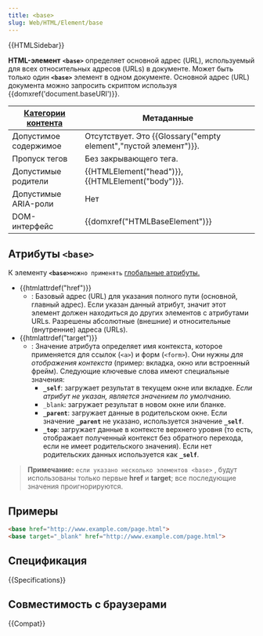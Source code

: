 ```yaml
---
title: <base>
slug: Web/HTML/Element/base
---
```


{{HTMLSidebar}}

**HTML-элемент** **`<base>`** определяет основной адрес (URL), используемый для всех относительных адресов (URLs) в документе. Может быть только один **`<base>`** элемент в одном документе.
Основной адрес (URL) документа можно запросить скриптом используя {{domxref('document.baseURI')}}.

| [Категории контента](/ru/docs/Web/Guide/HTML/Content_categories) | Метаданные                                               |
| ---------------------------------------------------------------- | ------------------------------------------------------------------- |
| Допустимое содержимое                                            | Отсутствует. Это {{Glossary("empty element","пустой элемент")}}.      |
| Пропуск тегов                                                    | Без закрывающего тега.                                              |
| Допустимые родители                                              | {{HTMLElement("head")}}, {{HTMLElement("body")}}. |
| Допустимые ARIA-роли                                             | Нет                                                                 |
| DOM-интерфейс                                                    | {{domxref("HTMLBaseElement")}}                            |

## Атрибуты **`<base>`**

К элементу **`<base>`**`можно применять` [глобальные атрибуты.](/ru/docs/Web/HTML/Global_attributes)

- {{htmlattrdef("href")}}
  - : Базовый адрес (URL) для указания полного пути (основной, главный адрес). Если указан данный атрибут, значит этот элемент должен находиться до других элементов с атрибутами URLs. Разрешены абсолютные (внешние) и относительные (внутренние) адреса (URLs).
- {{htmlattrdef("target")}}
  - : Значение атрибута определяет имя контекста, которое применяется для ссылок (`<a>`) и форм (`<form>`). Они нужны _для отображения контекста_ (пример: вкладка, окно или встроенный фрейм). Следующие ключевые слова имеют специальные значения:
    - **`_self`**: загружает результат в текущем окне или вкладке. _Если атрибут не указан, является значением по умолчанию._
    - `_blank`: загружает результат в новом окне или бланке.
    - **`_parent`**: загружает данные в родительском окне. Если значение **`_parent`** не указано, используется значение **`_self`**.
    - **`_top`**: загружает данные в контексте верхнего уровня (то есть, отображает полученный контекст без обратного перехода, если не имеет родительского значения). Если нет родительских данных используется как **`_self`**.

> **Примечание:** `если указано несколько элементов <base>` , будут использованы только первые **href** и **target**; все последующие значения проигнорируются.

## Примеры

```html
<base href="http://www.example.com/page.html">
<base target="_blank" href="http://www.example.com/page.html">
```

## Спецификация

{{Specifications}}

## Совместимость с браузерами

{{Compat}}
